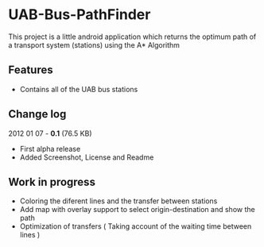 ﻿# UAB-Bus-PathFinder

This project is a little android application which returns the optimum path of a transport system (stations) using the A* Algorithm

## Features
 * Contains all of the UAB bus stations
 

## Change log

2012 01 07 - **0.1** (76.5 KB)

* First alpha release
* Added Screenshot, License and Readme

## Work in progress

* Coloring the diferent lines and the transfer between stations
* Add map with overlay support to select origin-destination and show the path
* Optimization of transfers ( Taking account of the waiting time between lines )